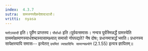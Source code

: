 ```yaml
---
index:  4.3.7
sutra:  ग्रामजनपदैकदेशादञ्ठञौ।
vritti:  nyasa
---
```


`यतोऽपवादौ` इति। पूर्वेण प्राप्तस्य। `पौर्वार्धाः` इति।पूर्ववत्समासः। नन्वत्र पूर्वस्मिन्नर्द्धे ग्रामस्येति ग्राममपेक्षमाणस्यार्धशब्दस्यासामथ्र्यात् समासो नोपपद्यते? नैष दोषः; प्रधानमात्रार्द्धं भवति। प्रधानस्य सापेक्षस्यापि समासः-- इत्येतत् `उपमितं व्याघ्रादिभिः सामान्यप्रयोगे` (2.1.55) इत्यत्र ज्ञापितम्॥
